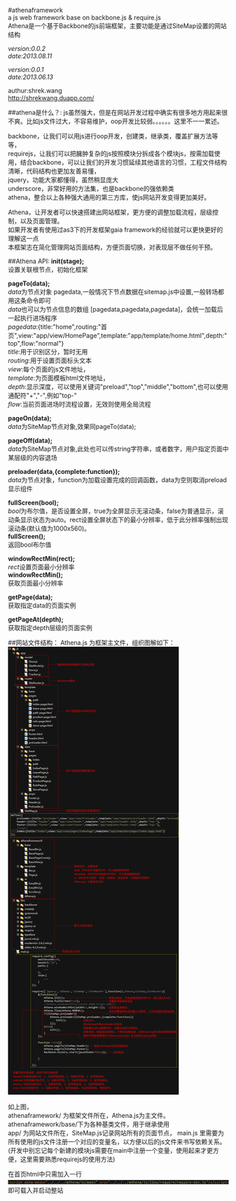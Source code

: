 #athenaframework  
a js web framework base on backbone.js & require.js  
Athena是一个基于Backbone的js前端框架，主要功能是通过SiteMap设置的网站结构

*version:0.0.2*  
*date:2013.08.11*

*version:0.0.1*  
*date:2013.06.13*

authur:shrek.wang  
http://shrekwang.duapp.com/

##athena是什么？:
js虽然强大，但是在网站开发过程中确实有很多地方用起来很不爽。比如js文件过大，不容易维护，oop开发比较弱。。。。。。这里不一一累述。  

backbone，让我们可以用js进行oop开发，创建类，继承类，覆盖扩展方法等等，  
requirejs，让我们可以把臃肿复杂的js按照模块分拆成各个模块js，按需加载使用，结合backbone，可以让我们的开发习惯延续其他语言的习惯，工程文件结构清晰，代码结构也更加友善易懂，  
jquery，功能大家都懂得，虽然稍显庞大  
underscore，非常好用的方法集，也是backbone的强依赖类  
athena，整合以上各种强大通用的第三方库，使js网站开发变得更加美好。  

Athena，让开发者可以快速搭建出网站框架，更方便的调整加载流程，层级控制，以及页面管理。  
如果开发者有使用过as3下的开发框架gaia framework的经验就可以更快更好的理解这一点  
本框架志在简化管理网站页面结构，方便页面切换，对表现层不做任何干预。  

##Athena API:
**init(stage);**  
设置关联根节点，初始化框架

**pageTo(data);**  
*data*为节点对象 pagedata,一般情况下节点数据在sitemap.js中设置,一般转场都用这条命令即可  
*data*也可以为节点信息的数组 [pagedata,pagedata,pagedata]，会统一加载后一起执行进场程序  
*pagedata*:{title:"home",routing:"首页",view:"app/view/HomePage",template:"app/template/home.html",depth:"top",flow:"normal"}  
*title*:用于识别区分，暂时无用  
*routing*:用于设置页面标头文本  
*view*:每个页面的js文件地址，  
*template*:为页面模板html文件地址，  
*depth*:显示深度，可以使用关键词"preload","top","middle","bottom",也可以使用通配符"+","-",例如"top-"  
*flow*:当前页面进场时流程设置，无效则使用全局流程  
	
**pageOn(data);**  
*data*为SiteMap节点对象,效果同pageTo(data);

**pageOff(data);**  
*data*为SiteMap节点对象,此处也可以传string字符串，或者数字，用户指定页面中某层级的内容退场

**preloader(data,{complete:function});**  
*data*为节点对象，function为加载设置完成的回调函数，data为空则取消preload显示组件

**fullScreen(bool);**  
*bool*为布尔值，是否设置全屏，true为全屏显示无滚动条，false为普通显示，滚动条显示状态为auto。rect设置全屏状态下的最小分辨率，低于此分辨率强制出现滚动条(默认值为1000x560)。  
**fullScreen();**  
返回bool布尔值

**windowRectMin(rect);**  
*rect*设置页面最小分辨率  
**windowRectMin();**  
获取页面最小分辨率

**getPage(data);**  
获取指定data的页面实例

**getPageAt(depth);**  
获取指定depth层级的页面实例


##网站文件结构：
Athena.js 为框架主文件，组织图解如下：  
![组织图解](readme_img1.gif)  

如上图，  
athenaframework/ 为框架文件所在，Athena.js为主文件。athenaframework/base/下为各种基类文件，用于继承使用  
app/ 为网站文件所在，SiteMap.js记录网站所有的页面节点，
main.js 里需要为所有使用的js文件注册一个对应的变量名，以方便以后的js文件来书写依赖关系。(开发中别忘记每个新建的模块js需要在main中注册一个变量，使用起来才更方便，这里需要熟悉requirejs的使用方法)

在首页html中只需加入一行  
![首页代码](readme_img2.gif)
即可载入并启动整站

